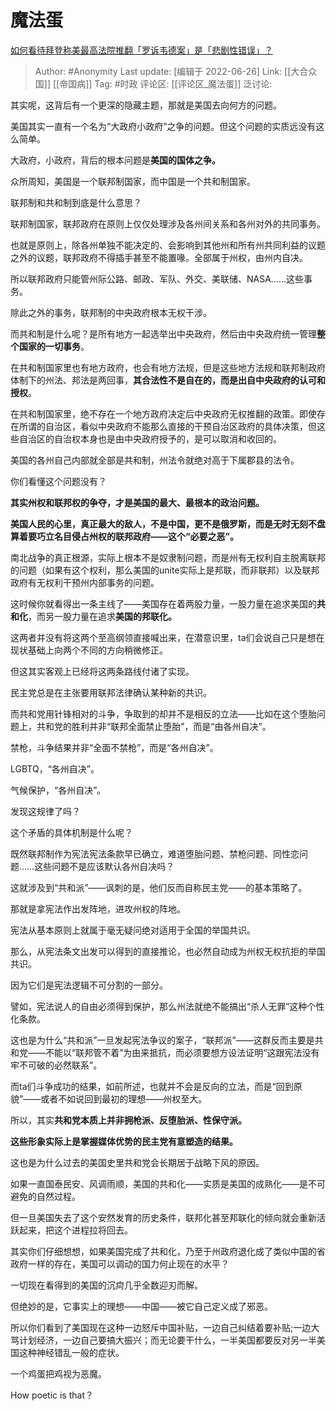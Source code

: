# 魔法蛋
[如何看待拜登称美最高法院推翻「罗诉韦德案」是「悲剧性错误」？](https://www.zhihu.com/question/539543493/answer/2545809745)

> Author: #Anonymity
> Last update: [编辑于 2022-06-26]
> Link: [[大合众国]] [[帝国病]]
> Tag: #时政
> 评论区: [[评论区_魔法蛋]]
> 泛讨论:

其实呢，这背后有一个更深的隐藏主题，那就是美国去向何方的问题。

美国其实一直有一个名为“大政府小政府”之争的问题。但这个问题的实质远没有这么简单。

大政府，小政府，背后的根本问题是**美国的国体之争。**

众所周知，美国是一个联邦制国家，而中国是一个共和制国家。

联邦制和共和制到底是什么意思？

联邦制国家，联邦政府在原则上仅仅处理涉及各州间关系和各州对外的共同事务。

也就是原则上，除各州单独不能决定的、会影响到其他州和所有州共同利益的议题之外的议题，联邦政府不得插手甚至不能置喙。全部属于州权，由州内自决。

所以联邦政府只能管州际公路、邮政、军队、外交、美联储、NASA……这些事务。

除此之外的事务，联邦制的中央政府根本无权干涉。

而共和制是什么呢？是所有地方一起选举出中央政府，然后由中央政府统一管理**整个国家的一切事务**。

在共和制国家里也有地方政府，也会有地方法规，但是这些地方法规和联邦制政府体制下的州法、邦法是两回事，**其合法性不是自在的，而是出自中央政府的认可和授权**。

在共和制国家里，绝不存在一个地方政府决定后中央政府无权推翻的政策。即使存在所谓的自治区，看似中央政府不能那么直接的干预自治区政府的具体决策，但这些自治区的自治权本身也是由中央政府授予的，是可以取消和收回的。

美国的各州自己内部就全部是共和制，州法令就绝对高于下属郡县的法令。

你们看懂这个问题没有？

**其实州权和联邦权的争夺，才是美国的最大、最根本的政治问题。**

**美国人民的心里，真正最大的敌人，不是中国，更不是俄罗斯，而是无时无刻不盘算着要巧立名目侵占州权的联邦政府——这个“必要之恶”。**

南北战争的真正根源，实际上根本不是奴隶制问题，而是州有无权利自主脱离联邦的问题（如果有这个权利，那么美国的unite实际上是邦联，而非联邦）以及联邦政府有无权利干预州内部事务的问题。

这时候你就看得出一条主线了——美国存在着两股力量，一股力量在追求美国的**共和化**，而另一股力量在追求**美国的邦联化。**

这两者并没有将这两个至高纲领直接喊出来，在潜意识里，ta们会说自己只是想在现状基础上向两个不同的方向稍微修正。

但这其实客观上已经将这两条路线付诸了实现。

民主党总是在主张要用联邦法律确认某种新的共识。

而共和党用针锋相对的斗争，争取到的却并不是相反的立法——比如在这个堕胎问题上，共和党的胜利并非“联邦全面禁止堕胎”，而是“由各州自决”。

禁枪，斗争结果并非“全面不禁枪”，而是“各州自决”。

LGBTQ，“各州自决”。

气候保护，“各州自决”。

发现这规律了吗？

这个矛盾的具体机制是什么呢？

既然联邦制作为宪法宪法条款早已确立，难道堕胎问题、禁枪问题、同性恋问题……这些问题不是应该默认各州自决吗？

这就涉及到“共和派”——讽刺的是，他们反而自称民主党——的基本策略了。

那就是拿宪法作出发阵地，进攻州权的阵地。

宪法从基本原则上就属于毫无疑问绝对适用于全国的举国共识。

那么，从宪法条文出发可以得到的直接推论，也必然自动成为州权无权抗拒的举国共识。

因为它们是宪法逻辑不可分割的一部分。

譬如，宪法说人的自由必须得到保护，那么州法就绝不能搞出“杀人无罪”这种个性化条款。

这也是为什么“共和派”一旦发起宪法争议的案子，“联邦派”——这群反而主要是共和党——不能以“联邦管不着”为由来抵抗，而必须要想方设法证明“这跟宪法没有牢不可破的必然联系”。

而ta们斗争成功的结果，如前所述，也就并不会是反向的立法，而是“回到原貌”——或者不如说回到最初的理想——州权至大。

所以，其实**共和党本质上并非拥枪派、反堕胎派、性保守派。**

**这些形象实际上是掌握媒体优势的民主党有意塑造的结果。**

这也是为什么过去的美国史里共和党会长期居于战略下风的原因。

如果一直国泰民安、风调雨顺，美国的共和化——实质是美国的成熟化——是不可避免的自然过程。

但一旦美国失去了这个安然发育的历史条件，联邦化甚至邦联化的倾向就会重新活跃起来，把这个进程拉将回去。

其实你们仔细想想，如果美国完成了共和化，乃至于州政府退化成了类似中国的省政府一样的存在，美国可以调动的国力何止现在的水平？

一切现在看得到的美国的沉疴几乎全数迎刃而解。

但绝妙的是，它事实上的理想——中国——被它自己定义成了邪恶。

所以你们看到了美国现在这种一边怒斥中国补贴，一边自己纠结着要补贴;一边大骂计划经济，一边自己要搞大振兴；而无论要干什么，一半美国都要反对另一半美国这种神经错乱一般的症状。

一个鸡蛋把鸡视为恶魔。

How poetic is that？
